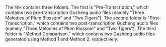 The link contains three folders. The first is "Pre-Transcription," which contains two pre-transcription Guzheng audio files (namely "Three Melodies of Plum Blossom" and "Two Tigers"). The second folder is "Post-Transcription," which contains two post-transcription Guzheng audio files (namely "Three Melodies of Plum Blossom" and "Two Tigers"). The third folder is "Method Comparison," which contains two Guzheng audio files generated using Method 1 and Method 2, respectively.
